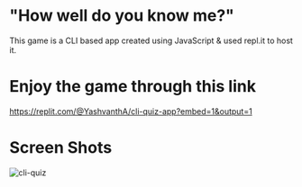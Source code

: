 # "How well do you know me?"

This game is a CLI based app created using JavaScript & used repl.it to host it.



# Enjoy the game through this link 

https://replit.com/@YashvanthA/cli-quiz-app?embed=1&output=1


# Screen Shots 

![cli-quiz](https://user-images.githubusercontent.com/116138513/208675959-b8e4de7a-80e2-4378-969b-73b39c806f33.PNG)














